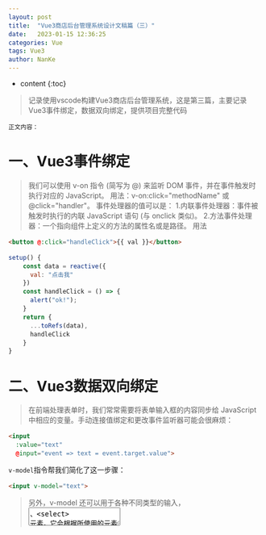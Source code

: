 ```yaml
---
layout: post
title:  "Vue3商店后台管理系统设计文稿篇（三）"
date:   2023-01-15 12:36:25
categories: Vue
tags: Vue3 
author: NanKe
---
```


* content
{:toc}
> 记录使用vscode构建Vue3商店后台管理系统，这是第三篇，主要记录Vue3事件绑定，数据双向绑定，提供项目完整代码



`正文内容：`

# 一、Vue3事件绑定
>我们可以使用 v-on 指令 (简写为 @) 来监听 DOM 事件，并在事件触发时执行对应的 JavaScript。
>用法：v-on:click="methodName" 或 @click="handler"。
>事件处理器的值可以是：
>1.内联事件处理器：事件被触发时执行的内联 JavaScript 语句 (与 onclick 类似)。
>2.方法事件处理器：一个指向组件上定义的方法的属性名或是路径。
>用法
```html
<button @:click="handleClick">{{ val }}</button>
```

```js
setup() {
    const data = reactive({
      val: "点击我"
    })
    const handleClick = () => {
      alert("ok!");
    }
    return {
      ...toRefs(data),
      handleClick
    }
}
```
# 二、Vue3数据双向绑定
>在前端处理表单时，我们常常需要将表单输入框的内容同步给 JavaScript 中相应的变量。手动连接值绑定和更改事件监听器可能会很麻烦：
```html
<input
  :value="text"
  @input="event => text = event.target.value">
```
`v-model`指令帮我们简化了这一步骤：
```html
<input v-model="text">
```
>另外，v-model 还可以用于各种不同类型的输入，<textarea>、<select> 元素。它会根据所使用的元素自动使用对应的 DOM 属性和事件组合：

>文本类型的 input 和 textarea 元素会绑定 value property 并侦听 input 事件；
>input type="checkbox" 和 input type="radio" 会绑定 checked property 并侦听 change 事件；
>select 会绑定 value property 并侦听 change 事件。


>v-model 会忽略任何表单元素上初始的 value、checked 或 selected attribute。它将始终将当前绑定的 JavaScript 状态视为数据的正确来源。你应该在 JavaScript 中使用data 选项来声明该初始值。

# 三、代码展示
```html
<template>
  <div class="about">
    <button @:click="handleClick">{{ val }}</button>
    <br>
    <input type="text" placeholder="请输入你的名字" v-model="name">
    <br>
    <input type="text" placeholder="请输入你的手机号" v-model="phone" @:input="handleInput" @blur="handleBlur">
    <br>
    <textarea name="suggest" id="suggest" cols="30" rows="10" placeholder="请输入你的建议" v-model="suggest"></textarea>
    <br>
    <p>{{ name+ "||||" + suggest}}</p>
  </div>
</template>
<script>
import { reactive, toRefs } from "vue"
export default {
  name: "AboutView",
  setup() {
    const data = reactive({
      val: "点击我",
      name: "",
      phone: "",
      suggest: ""
    })
    const handleClick = () => {
      alert("ok!");
    }
    const handleInput = () => {
      console.log("正在输入...");
    }
    const handleBlur = () => {
      if (!/^[1][3456789][0-9]{9}$/.test(data.phone)) {
        console.log("不符合手机号规则");
      }
    }
    return {
      ...toRefs(data),
      handleClick,
      handleInput,
      handleBlur
    }
  }
}
</script>
```
代码运行效果如下图所示：
![在这里插入图片描述](https://raw.githubusercontent.com/crazymen-nanke/image/master/note/202303181504186.png)

# 四、项目完整代码
项目完整代码已经上传到github，地址如下：
>https://github.com/crazymen-nanke/shop

![在这里插入图片描述](https://raw.githubusercontent.com/crazymen-nanke/image/master/note/202303181504230.png)

